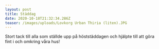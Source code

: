 ```yaml
---
layout: post
title: Städdag
date: 2020-10-18T21:32:34.286Z
teaser: /images/uploads/Lovkorg Urban Thiria (liten).JPG
---
```

Stort tack till alla som ställde upp på höststäddagen och hjälpte till att göra fint i och omkring våra hus!